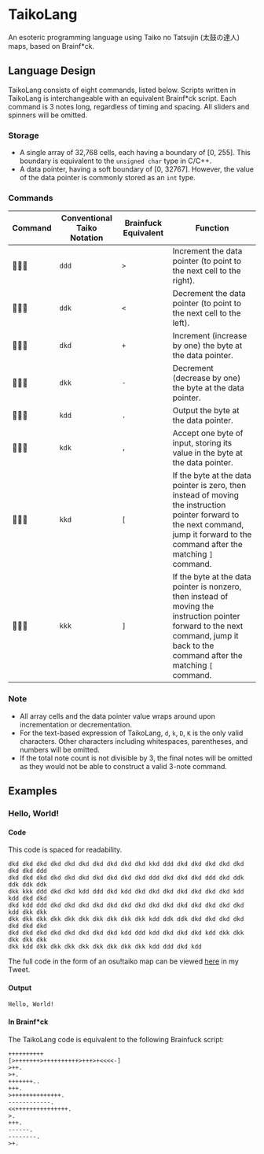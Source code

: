 # TaikoLang
An esoteric programming language using Taiko no Tatsujin (太鼓の達人) maps, based on Brainf*ck.

## Language Design
TaikoLang consists of eight commands, listed below. Scripts written in TaikoLang is interchangeable with an equivalent Brainf*ck script. Each command is 3 notes long, regardless of timing and spacing. All sliders and spinners will be omitted.

### Storage
- A single array of 32,768 cells, each having a boundary of [0, 255]. This boundary is equivalent to the `unsigned char` type in C/C++.
- A data pointer, having a soft boundary of [0, 32767]. However, the value of the data pointer is commonly stored as an `int` type.

### Commands
| Command | Conventional Taiko Notation | Brainfuck Equivalent | Function |
| ------- | --------------------------- | -------------------- | -------- |
| 🔴🔴🔴 | `ddd` | `>` | Increment the data pointer (to point to the next cell to the right). |
| 🔴🔴🔵 | `ddk` | `<` | Decrement the data pointer (to point to the next cell to the left). |
| 🔴🔵🔴 | `dkd` | `+` | Increment (increase by one) the byte at the data pointer. |
| 🔴🔵🔵 | `dkk` | `-` | Decrement (decrease by one) the byte at the data pointer. |
| 🔵🔴🔴 | `kdd` | `.` | Output the byte at the data pointer. |
| 🔵🔴🔵 | `kdk` | `,` | Accept one byte of input, storing its value in the byte at the data pointer. |
| 🔵🔵🔴 | `kkd` | `[` | If the byte at the data pointer is zero, then instead of moving the instruction pointer forward to the next command, jump it forward to the command after the matching `]` command. |
| 🔵🔵🔵 | `kkk` | `]` | If the byte at the data pointer is nonzero, then instead of moving the instruction pointer forward to the next command, jump it back to the command after the matching `[` command. |

### Note
- All array cells and the data pointer value wraps around upon incrementation or decrementation.
- For the text-based expression of TaikoLang, `d`, `k`, `D`, `K` is the only valid characters. Other characters including whitespaces, parentheses, and numbers will be omitted.
- If the total note count is not divisible by 3, the final notes will be omitted as they would not be able to construct a valid 3-note command.

## Examples
### Hello, World!
#### Code
This code is spaced for readability.
```
dkd dkd dkd dkd dkd dkd dkd dkd dkd dkd kkd ddd dkd dkd dkd dkd dkd dkd dkd ddd
dkd dkd dkd dkd dkd dkd dkd dkd dkd dkd ddd dkd dkd dkd ddd dkd ddk ddk ddk ddk
dkk kkk ddd dkd dkd kdd ddd dkd kdd dkd dkd dkd dkd dkd dkd dkd kdd kdd dkd dkd
dkd kdd ddd dkd dkd dkd dkd dkd dkd dkd dkd dkd dkd dkd dkd dkd dkd kdd dkk dkk
dkk dkk dkk dkk dkk dkk dkk dkk dkk dkk kdd ddk ddk dkd dkd dkd dkd dkd dkd dkd
dkd dkd dkd dkd dkd dkd dkd dkd kdd ddd kdd dkd dkd dkd kdd dkk dkk dkk dkk dkk
dkk kdd dkk dkk dkk dkk dkk dkk dkk dkk kdd ddd dkd kdd
```

The full code in the form of an osu!taiko map can be viewed [here](https://twitter.com/ye_osu/status/1487819314124103681?s=20&t=W3yS92ToHIEd26ftLNKEiQ) in my Tweet.

#### Output
`Hello, World!`

#### In Brainf*ck
The TaikoLang code is equivalent to the following Brainfuck script:
```
++++++++++
[>+++++++>++++++++++>+++>+<<<<-]
>++.
>+.
+++++++..
+++.
>++++++++++++++.
------------.
<<+++++++++++++++.
>.
+++.
------.
--------.
>+.
```
